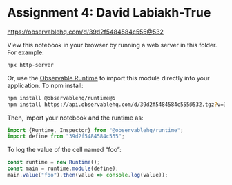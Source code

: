 # Assignment 4: David Labiakh-True

https://observablehq.com/d/39d2f5484584c555@532

View this notebook in your browser by running a web server in this folder. For
example:

~~~sh
npx http-server
~~~

Or, use the [Observable Runtime](https://github.com/observablehq/runtime) to
import this module directly into your application. To npm install:

~~~sh
npm install @observablehq/runtime@5
npm install https://api.observablehq.com/d/39d2f5484584c555@532.tgz?v=3
~~~

Then, import your notebook and the runtime as:

~~~js
import {Runtime, Inspector} from "@observablehq/runtime";
import define from "39d2f5484584c555";
~~~

To log the value of the cell named “foo”:

~~~js
const runtime = new Runtime();
const main = runtime.module(define);
main.value("foo").then(value => console.log(value));
~~~
